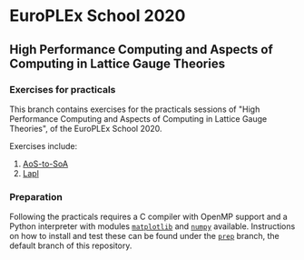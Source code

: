 # EuroPLEx School 2020

## High Performance Computing and Aspects of Computing in Lattice Gauge Theories

### Exercises for practicals

This branch contains exercises for the practicals sessions of "High Performance Computing and Aspects of Computing in Lattice Gauge Theories", of the EuroPLEx School 2020. 

Exercises include:

1. [AoS-to-SoA](https://github.com/g-koutsou/EuroPLEx2020/tree/exercises/AoS-to-SoA)
2. [Lapl](https://github.com/g-koutsou/EuroPLEx2020/tree/exercises/Lapl)

### Preparation

Following the practicals requires a C compiler with OpenMP support and a Python interpreter with modules [`matplotlib`](https://matplotlib.org) and [`numpy`](https://numpy.org) available. Instructions on how to install and test these can be found under the [`prep`](https://github.com/g-koutsou/EuroPLEx2020/tree/prep) branch, the default branch of this repository.
